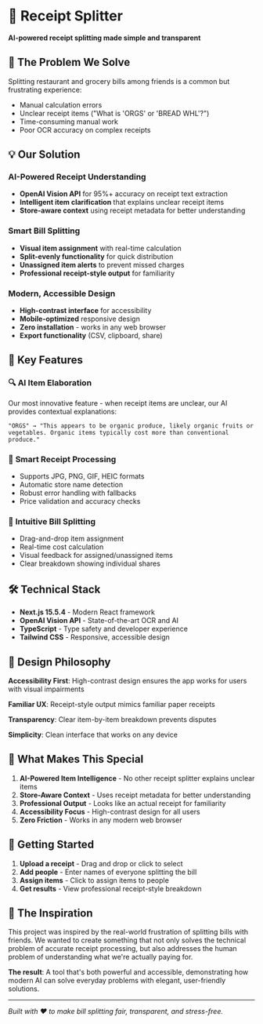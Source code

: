# 🧾 Receipt Splitter

**AI-powered receipt splitting made simple and transparent**

## 🎯 The Problem We Solve

Splitting restaurant and grocery bills among friends is a common but frustrating experience:
- Manual calculation errors
- Unclear receipt items ("What is 'ORGS' or 'BREAD WHL'?")
- Time-consuming manual work
- Poor OCR accuracy on complex receipts

## 💡 Our Solution

### AI-Powered Receipt Understanding
- **OpenAI Vision API** for 95%+ accuracy on receipt text extraction
- **Intelligent item clarification** that explains unclear receipt items
- **Store-aware context** using receipt metadata for better understanding

### Smart Bill Splitting
- **Visual item assignment** with real-time calculation
- **Split-evenly functionality** for quick distribution
- **Unassigned item alerts** to prevent missed charges
- **Professional receipt-style output** for familiarity

### Modern, Accessible Design
- **High-contrast interface** for accessibility
- **Mobile-optimized** responsive design
- **Zero installation** - works in any web browser
- **Export functionality** (CSV, clipboard, share)

## 🚀 Key Features

### 🔍 **AI Item Elaboration**
Our most innovative feature - when receipt items are unclear, our AI provides contextual explanations:

```
"ORGS" → "This appears to be organic produce, likely organic fruits or vegetables. Organic items typically cost more than conventional produce."
```

### 📱 **Smart Receipt Processing**
- Supports JPG, PNG, GIF, HEIC formats
- Automatic store name detection
- Robust error handling with fallbacks
- Price validation and accuracy checks

### 👥 **Intuitive Bill Splitting**
- Drag-and-drop item assignment
- Real-time cost calculation
- Visual feedback for assigned/unassigned items
- Clear breakdown showing individual shares

## 🛠️ Technical Stack

- **Next.js 15.5.4** - Modern React framework
- **OpenAI Vision API** - State-of-the-art OCR and AI
- **TypeScript** - Type safety and developer experience
- **Tailwind CSS** - Responsive, accessible design

## 🎨 Design Philosophy

**Accessibility First**: High-contrast design ensures the app works for users with visual impairments

**Familiar UX**: Receipt-style output mimics familiar paper receipts

**Transparency**: Clear item-by-item breakdown prevents disputes

**Simplicity**: Clean interface that works on any device

## 🌟 What Makes This Special

1. **AI-Powered Item Intelligence** - No other receipt splitter explains unclear items
2. **Store-Aware Context** - Uses receipt metadata for better understanding  
3. **Professional Output** - Looks like an actual receipt for familiarity
4. **Accessibility Focus** - High-contrast design for all users
5. **Zero Friction** - Works in any modern web browser

## 🚀 Getting Started

1. **Upload a receipt** - Drag and drop or click to select
2. **Add people** - Enter names of everyone splitting the bill
3. **Assign items** - Click to assign items to people
4. **Get results** - View professional receipt-style breakdown

## 💭 The Inspiration

This project was inspired by the real-world frustration of splitting bills with friends. We wanted to create something that not only solves the technical problem of accurate receipt processing, but also addresses the human problem of understanding what we're actually paying for.

**The result**: A tool that's both powerful and accessible, demonstrating how modern AI can solve everyday problems with elegant, user-friendly solutions.

---

*Built with ❤️ to make bill splitting fair, transparent, and stress-free.*